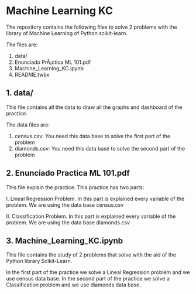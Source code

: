 # Machine Learning KC

The repository contains the following files to solve 2 problems with the library of Machine Learning of Python scikit-learn.

The files are:
  1. data/
  2. Enunciado PrÃ¡ctica ML 101.pdf
  3. Machine_Learning_KC.ipynb
  4. README.twbx
 
## 1. data/

This file contains all the data to draw all the graphs and dashboard of the practice.

The data files are:
  1. census.csv: You need this data base to solve the first part of the problem
  2. diamonds.csv: You need this data base to solve the second part of the problem 
 

## 2. Enunciado Practica ML 101.pdf

This file explain the practice. This practice has two parts:

 I. Lineal Regression Problem. In this part is explained every variable of the problem. We are using the data base census.csv
 
 II. Classification Problem. In this part is explained every variable of the problem. We are using the data base diamonds.csv

## 3. Machine_Learning_KC.ipynb

This file contains the study of 2 problems that solve with the aid of the Python library Scikit-Learn. 

In the first part of the practice we solve a Lineal Regression problem and we use census data base.
In the second part of the practice we solve a Classification problem and we use diamonds data base.


